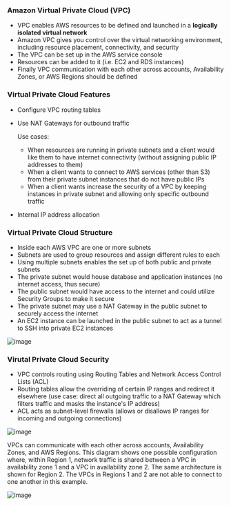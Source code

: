 ### Amazon Virtual Private Cloud (VPC)

* VPC enables AWS resources to be defined and launched in a **logically isolated virtual network**
* Amazon VPC gives you control over the virtual networking environment, including resource placement, connectivity, and security
* The VPC can be set up in the AWS service console
* Resources can be added to it (i.e. EC2 and RDS instances)
* Finally VPC communication with each other across accounts, Availability Zones, or AWS Regions should be defined

### Virtual Private Cloud Features

* Configure VPC routing tables
* Use NAT Gateways for outbound traffic  

  Use cases:
  * When resources are running in private subnets and a client would like them to have internet connectivity (without assigning public IP addresses to them)
  * When a client wants to connect to AWS services (other than S3) from their private subnet instances that do not have public IPs
  * When a client wants increase the security of a VPC by keeping instances in private subnet and allowing only specific outbound traffic
* Internal IP address allocation

### Virtual Private Cloud Structure

* Inside each AWS VPC are one or more subnets
* Subnets are used to group resources and assign different rules to each
* Using multiple subnets enables the set up of both public and private subnets
* The private subnet would house database and application instances (no internet access, thus secure)
* The public subnet would have access to the internet and could utilize Security Groups to make it secure
* The private subnet may use a NAT Gateway in the public subnet to securely access the internet
* An EC2 instance can be launched in the public subnet to act as a tunnel to SSH into private EC2 instances

![image](https://user-images.githubusercontent.com/114364831/211648052-735d216c-ac22-4dca-aeb7-884ff627adf9.png)

### Virutal Private Cloud Security

* VPC controls routing using Routing Tables and Network Access Control Lists (ACL)
* Routing tables allow the overriding of certain IP ranges and redirect it elsewhere (use case: direct all outgoing traffic to a NAT Gateway which filters traffic and masks the instance's IP address)
* ACL acts as subnet-level firewalls (allows or disallows IP ranges for incoming and outgoing connections)

![image](https://user-images.githubusercontent.com/114364831/211649156-b6bda7a1-099d-4435-bee5-e74e4574f5cb.png)

VPCs can communicate with each other across accounts, Availability Zones, and AWS Regions. This diagram shows one possible configuration where, within Region 1, network traffic is shared between a VPC in availability zone 1 and a VPC in availability zone 2. The same architecture is shown for Region 2. The VPCs in Regions 1 and 2 are not able to connect to one another in this example.  

![image](https://user-images.githubusercontent.com/114364831/211413178-96a44737-8f6a-40ae-97f8-ea6e65b0f692.png)
